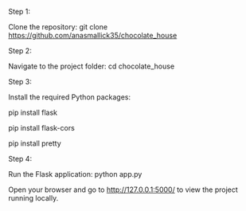 Step 1:

Clone the repository: git clone https://github.com/anasmallick35/chocolate_house

Step 2:

Navigate to the project folder: cd chocolate_house

Step 3:

Install the required Python packages:

pip install flask

pip install flask-cors

pip install pretty

Step 4:

Run the Flask application: python app.py

Open your browser and go to http://127.0.0.1:5000/ to view the project running locally.
